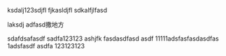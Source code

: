 ksdalj123sdjfl
fjkasldjfl
sdkalfjlfasd

laksdj
adfasd撒地方

sdafdsafasdf
sadfa123123
ashjfk
fasdasdfasd
asdf
11111adsfasfasdasdfas
1adsfasdf
asdfa
123123123

